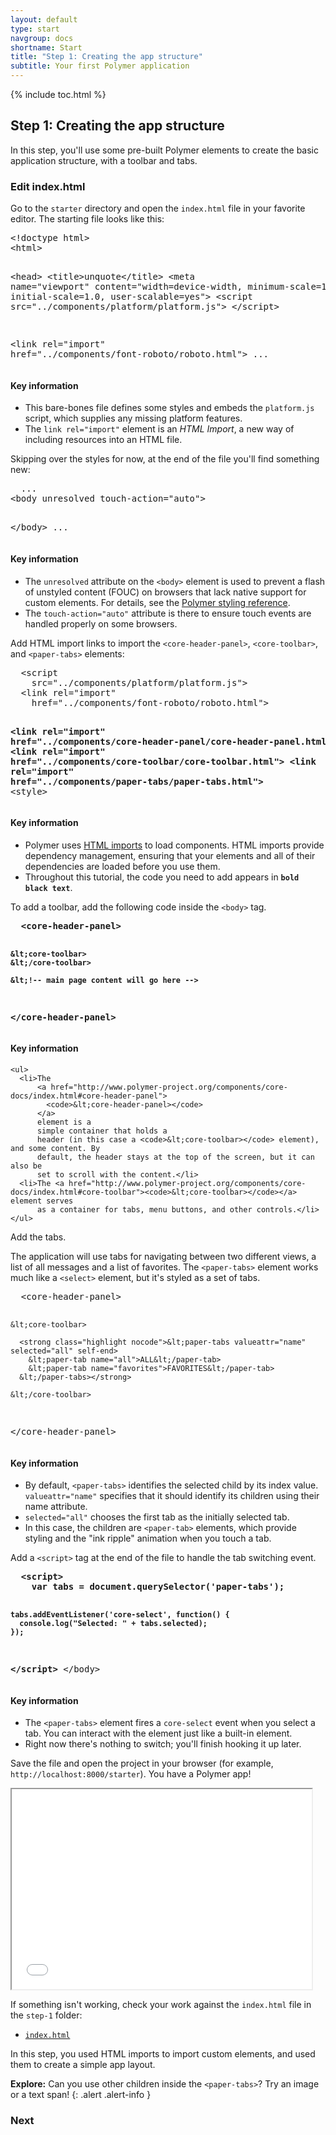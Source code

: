 ```yaml
---
layout: default
type: start
navgroup: docs
shortname: Start
title: "Step 1: Creating the app structure"
subtitle: Your first Polymer application 
---
```


<link rel="import" href="/elements/side-by-side.html">

<link rel="stylesheet" href="tutorial.css">

{% include toc.html %}

## Step 1: Creating the app structure

In this step, you'll use some pre-built Polymer elements to create the basic application structure, with a toolbar and tabs.


### Edit index.html


Go to the `starter` directory and open the `index.html` file in your favorite editor. The starting file looks like this:

<side-by-side>
<pre>
&lt;!doctype html>
&lt;html>

&lt;head>
  &lt;title>unquote&lt;/title>
  &lt;meta name="viewport" 
    content="width=device-width, minimum-scale=1.0, initial-scale=1.0, user-scalable=yes">
  &lt;script src="../components/platform/platform.js">
  &lt;/script>

  &lt;link rel="import" 
    href="../components/font-roboto/roboto.html">
  ...
</pre>
<aside>
  <h4>Key information</h4>
  <ul>
    <li>This bare-bones file defines some styles and embeds the <code>platform.js</code> script, which supplies any missing platform features.</li>
    <li>The <code>link rel="import"</code> element is an <em>HTML Import</em>, a new way of including resources into an HTML file.</li>
  </ul>
</aside>
</side-by-side>

Skipping over the styles for now, at the end of the file you'll find something new:

<side-by-side>
<pre>
  ...
&lt;body unresolved touch-action="auto">

&lt;/body>
  ...
</pre>
<aside>
  <h4>Key information</h4>
  <ul>
    <li>The <code>unresolved</code> attribute on the <code>&lt;body></code> element is used to prevent a flash of unstyled content 
        (FOUC) on browsers that lack native support for custom elements. For details, see the 
        <a href="http://www.polymer-project.org/docs/polymer/styling.html#fouc-prevention">Polymer styling reference</a>.</li>
    <li>The <code>touch-action="auto"</code> attribute is there to ensure touch events are handled properly on some browsers.</li>
  </ul>
</aside>
</side-by-side>

<div class="divider" layout horizontal center center-justified>
  <core-icon icon="polymer"></core-icon>
</div>

Add HTML import links to import the `<core-header-panel>`, `<core-toolbar>`, and `<paper-tabs>` elements:

<side-by-side>
  <pre>
  &lt;script 
    src="../components/platform/platform.js"></script>
  &lt;link rel="import" 
    href="../components/font-roboto/roboto.html">

  <strong class="highlight nocode">&lt;link rel="import"
    href="../components/core-header-panel/core-header-panel.html">
  &lt;link rel="import"
    href="../components/core-toolbar/core-toolbar.html">
  &lt;link rel="import"
    href="../components/paper-tabs/paper-tabs.html"></strong>
  &lt;style>
  </pre>
  <aside>
    <h4>Key information</h4>
    <ul>
      <li>
        Polymer uses <a href="http://www.polymer-project.org/platform/html-imports.html">HTML imports</a> to load components.
        HTML imports provide dependency management, ensuring that your elements and all of their dependencies are loaded 
        before you use them.
      </li>
      <li>
        Throughout this tutorial, the code you need to add appears in <code><strong class="highlight nocode">bold black text</strong></code>.
      </li>
    </ul>
  </aside>
</side-by-side>

<div class="divider" layout horizontal center center-justified>
  <core-icon icon="polymer"></core-icon>
</div>

To add a toolbar, add the following code inside the `<body>` tag.
 
<side-by-side>
  <pre>
  <strong class="highlight nocode">&lt;core-header-panel>
      
    &lt;core-toolbar>
    &lt;/core-toolbar>

    &lt;!-- main page content will go here --> 

  &lt;/core-header-panel></strong>
  </pre>
  <aside>
    <h4>Key information</h4>

    <ul>
      <li>The 
          <a href="http://www.polymer-project.org/components/core-docs/index.html#core-header-panel">
            <code>&lt;core-header-panel></code>
          </a>
          element is a 
          simple container that holds a 
          header (in this case a <code>&lt;core-toolbar></code> element), and some content. By 
          default, the header stays at the top of the screen, but it can also be 
          set to scroll with the content.</li>
      <li>The <a href="http://www.polymer-project.org/components/core-docs/index.html#core-toolbar"><code>&lt;core-toolbar></code></a> element serves 
          as a container for tabs, menu buttons, and other controls.</li>
    </ul>
  </aside>
</side-by-side>

<div class="divider" layout horizontal center center-justified>
  <core-icon icon="polymer"></core-icon>
</div>

Add the tabs.

The application will use tabs for navigating between two different views,
a list of all messages and a list of favorites. The `<paper-tabs>`
element works much like a `<select>` element, but it's styled as a set of
tabs.

<side-by-side>
  <pre>
  &lt;core-header-panel>
      
    &lt;core-toolbar>

      <strong class="highlight nocode">&lt;paper-tabs valueattr="name" selected="all" self-end>
        &lt;paper-tab name="all">ALL&lt;/paper-tab>
        &lt;paper-tab name="favorites">FAVORITES&lt;/paper-tab>
      &lt;/paper-tabs></strong>

    &lt;/core-toolbar>

  &lt;/core-header-panel>
  </pre>
  <aside>
    <h4>Key information</h4>
    <ul>
      <li>
        By default, <code>&lt;paper-tabs></code> identifies the selected child by its index 
        value. <code>valueattr="name"</code> specifies that it should identify its 
        children using their </code>name</code> attribute.
      </li>
      <li>
        <code>selected="all"</code> chooses the first tab as the initially selected tab.</li>
    <li>In this case, the children are <code>&lt;paper-tab></code> elements, which provide
         styling and the "ink ripple" animation when you touch a tab.</li>    
    </ul>
  </aside>
</side-by-side>

<div class="divider" layout horizontal center center-justified>
  <core-icon icon="polymer"></core-icon>
</div> 

Add a `<script>` tag at the end of the file to handle the tab switching
    event.


<side-by-side>
  <pre>
  <strong class="highlight nocode">&lt;script>
    var tabs = document.querySelector('paper-tabs');

    tabs.addEventListener('core-select', function() {
      console.log("Selected: " + tabs.selected);
    });
  &lt;/script>
  </strong>&lt;/body>
  </pre> 
  <aside>
    <h4>Key information</h4>
    <ul>
      <li>
        The <code>&lt;paper-tabs></code> element fires a <code>core-select</code> event when you select a 
        tab. You can interact with the element just like a built-in element.
      </li> 
      <li>
        Right now there's nothing to switch; you'll finish hooking it up later.
      </li>
    </ul>
  </aside>
</side-by-side>


Save the file and open the project in your browser (for example, `http://localhost:8000/starter`). You have a Polymer app! 

  <iframe class="running-app-frame" width="480" height="320" src="/samples/tutorial/step-1/index.html">
  </iframe>

If something isn't working, check your work against the `index.html` file in the `step-1` folder:

-   [`index.html`](https://github.com/Polymer/polymer-tutorial/blob/master/step-1/index.html)

In this step, you used HTML imports to import custom elements, and used them to create a simple app layout.

**Explore:** Can you use other children inside the `<paper-tabs>`? Try an image or a text span!
{: .alert .alert-info }

### Next

<a href="/docs/start/tutorial/step-2.html">
  <paper-button icon="arrow-forward" label="Step 2: Your own element" raisedButton></paper-button>
</a>

